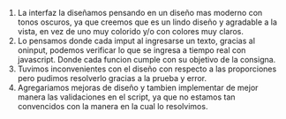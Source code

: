 1) La interfaz la diseñamos pensando en un diseño mas moderno con tonos oscuros, ya que creemos que es un lindo diseño y agradable a la vista, en vez de uno muy colorido y/o con colores muy claros.
2) Lo pensamos donde cada imput al ingresarse un texto, gracias al oninput, podemos verificar lo que se ingresa a tiempo real con javascript. Donde cada funcion cumple con su objetivo de la consigna.
3) Tuvimos inconvenientes con el diseño con respecto a las proporciones pero pudimos resolverlo gracias a la prueba y error.
4) Agregariamos mejoras de diseño y tambien implementar de mejor manera las validaciones en el script, ya que no estamos tan convencidos con la manera en la cual lo resolvimos.